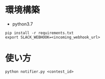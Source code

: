 # 環境構築

- python3.7

```
pip install -r requirements.txt
export SLACK_WEBHOOK=<incoming_webhook_url>
```

# 使い方

```
python notifier.py <contest_id>
```
